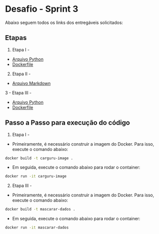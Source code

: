 # Desafio - Sprint 3

Abaixo seguem todos os links dos entregáveis solicitados:

## Etapas

1. Etapa I -

- [Arquivo Python](./etapa1/carguru.py)
- [Dockerfile](./etapa1/dockerfile)

2. Etapa II -

- [Arquivo Markdown](./etapa2/README.md)

3 - Etapa III -

- [Arquivo Python](./etapa3/mascarar_dados.py)
- [Dockerfile](./etapa3/dockerfile)

## Passo a Passo para execução do código

1. Etapa I -

- Primeiramente, é necessário construir a imagem do Docker. Para isso, execute o comando abaixo:

```bash
docker build -t carguru-image .
```

- Em seguida, execute o comando abaixo para rodar o container:

```bash
docker run -it carguru-image
```

2. Etapa III -

- Primeiramente, é necessário construir a imagem do Docker. Para isso, execute o comando abaixo:

```bash
docker build -t mascarar-dados .
```

- Em seguida, execute o comando abaixo para rodar o container:

```bash
docker run -it mascarar-dados
```
